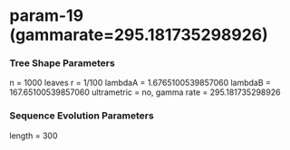 # param-19 (gammarate=295.181735298926) #

### Tree Shape Parameters ###
n           = 1000 leaves
r           = 1/100
lambdaA     = 1.6765100539857060
lambdaB     = 167.65100539857060
ultrametric = no, gamma rate = 295.181735298926

### Sequence Evolution Parameters ###
length      = 300
